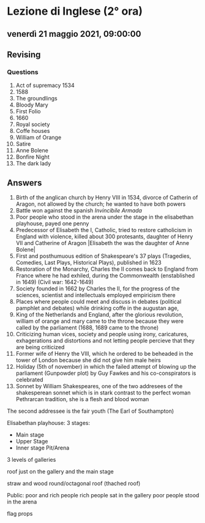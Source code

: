 # Lezione di Inglese (2° ora)

## venerdì 21 maggio 2021, 09:00:00
## Revising
### Questions
1. Act of supremacy 1534
2. 1588 
3. The groundlings
4. Bloody Mary
5. First Folio
6. 1660
7. Royal society
8. Coffe houses
9. William of Orange
10. Satire
11. Anne Bolene
12. Bonfire Night
13. The dark lady 
## Answers
1) Birth of the anglican church by Henry VIII in 1534, divorce of Catherin of Aragon, not allowed by the church; he wanted to have both powers
2)  Battle won against the spanish *Invincibile Armada*
3) Poor people who stood in the arena under the stage in the elisabethan playhouse, payed one penny
4) Predecessor of Elisabeth the I, Catholic, tried to restore catholicism in England with violence, killed about 300 protesants, daughter of Henry VII and Catherine of Aragon |Elisabeth the was the daughter of Anne Bolene|
5) First and posthumuous edition of Shakespeare's 37  plays (Tragedies, Comedies, Last Plays, Historical Plays), published in 1623
6) Restoration of the Monarchy, Charles the II comes back to England from France where he had exhiled, during the Commonwealth (enstablished in 1649) (Civil war: 1642-1649)
7) Society founded in 1662 by Charles the II, for the progress of the sciences, scientist and intellectuals employed empiricism there
8) Places where people could meet and discuss in  debates (political pamphlet and debates) while drinking coffe in the augustan age,
9) King of the Netherlands and England, after the glorious revolution, william of orange and mary came to the throne because they were called by the parliament (1688, 1689 came to the throne)
10) Criticizing human vices, society and people using irony, caricatures, exhagerations and distortions and not letting people percieve that they are being criticized
11) Former wife of Henry the VIII, which he ordered to be beheaded in the tower of London because she did not give him male heirs
12) Holiday (5th of november) in which the failed attempt of blowing up the parliament (Gunpowder plot)  by Guy Fawkes and his co-conspirators is celebrated
13) Sonnet by William Shakespeares, one of the two addresees of the shakesperean sonnet which is in stark contrast to the perfect woman Pethrarcan tradition, she is a flesh and blood woman

The second addressee is the fair youth (The Earl of  Southampton)


Elisabethan playhouse:
3 stages:
* Main stage
* Upper Stage
* Inner stage
Pit/Arena

3 levels of galleries

roof just on the gallery and the main stage

straw and wood round/octagonal roof (thached roof)


Public: poor and rich people
rich people sat in the gallery
poor people stood in the arena

flag
props
<!--stackedit_data:
eyJoaXN0b3J5IjpbLTEwMTY1MDI1MDksMTU5OTA2MDMwNV19
-->